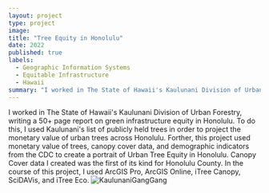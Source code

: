 ```yaml
---
layout: project
type: project
image:
title: "Tree Equity in Honolulu"
date: 2022
published: true
labels:
  - Geographic Information Systems
  - Equitable Infrastructure
  - Hawaii
summary: "I worked in The State of Hawaii's Kaulunani Division of Urban Forestry, writing a 50+ page report on green infrastructure equity in Honolulu. This project had several facets, including publicly available tree locations, census data, and canopy cover by Honolulu Zip Code."
---
```


I worked in The State of Hawaii's Kaulunani Division of Urban Forestry, writing a 50+ page report on green infrastructure equity in Honolulu. To do this, I used Kaulunani's list of publicly held trees in order to project the monetary value of urban trees across Honolulu. Forther, this project used monetary value of trees, canopy cover data, and demographic indicators from the CDC to create a portrait of Urban Tree Equity in Honolulu. Canopy Cover data I created was the first of its kind for Honolulu County. 
In the course of this project, I used ArcGIS Pro, ArcGIS Online, iTree Canopy, SciDAVis, and iTree Eco.
![KaulunaniGangGang](https://github.com/WPKepler/wpkepler.github.io/assets/36553948/30fc3301-4f49-49f8-a34c-f90be5fbc911)
